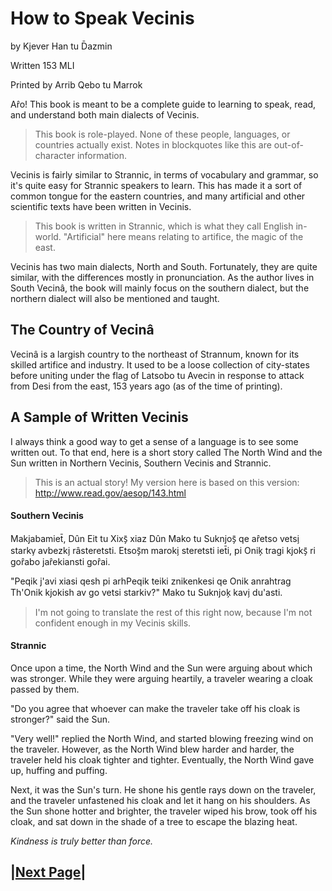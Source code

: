 # How to Speak Vecinis
by Kjever Han tu D̄azmin

Written 153 MLI

Printed by Arrib Qebo tu Marrok

Ar̂o! This book is meant to be a complete guide to learning to speak, read, and understand both main dialects of Vecinis.

> This book is role-played. None of these people, languages, or countries actually exist. Notes in blockquotes like this are out-of-character information.

Vecinis is fairly similar to Strannic, in terms of vocabulary and grammar, so it's quite easy for Strannic speakers to learn. This has made it a sort of common tongue for the eastern countries, and many artificial and other scientific texts have been written in Vecinis.

> This book is written in Strannic, which is what they call English in-world. "Artificial" here means relating to artifice, the magic of the east.

Vecinis has two main dialects, North and South. Fortunately, they are quite similar, with the differences mostly in pronunciation. As the author lives in South Vecinâ, the book will mainly focus on the southern dialect, but the northern dialect will also be mentioned and taught.

## The Country of Vecinâ
Vecinâ is a largish country to the northeast of Strannum, known for its skilled artifice and industry. It used to be a loose collection of city-states before uniting under the flag of Latsobo tu Avecin in response to attack from Desi from the east, 153 years ago (as of the time of printing).

## A Sample of Written Vecinis
I always think a good way to get a sense of a language is to see some written out. To that end, here is a short story called The North Wind and the Sun written in Northern Vecinis, Southern Vecinis and Strannic.

> This is an actual story! My version here is based on this version: http://www.read.gov/aesop/143.html

#### Southern Vecinis
Makjabamiet̄, Dûn Eit tu Xixs̗̄ xiaz Dûn Mako tu Suknjos̗̄ qe ar̂etso vetsi̗ starkv̗ avbezki̗ râsteretsti. Etsos̗̄m maroki̗ steretsti iet̄i, pi Onik̗ tragi kjoks̗̄ ri gor̂abo jar̂ekiansti gor̂ai.

"Peqik j'avi xiasi qesh pi arhPeqik teiki znikenkesi qe Onik anrahtrag Th'Onik kjokish av go vetsi starkiv?" Mako tu Suknjok̗ kavi̗ du'asti.

> I'm not going to translate the rest of this right now, because I'm not confident enough in my Vecinis skills.

#### Strannic

Once upon a time, the North Wind and the Sun were arguing about which was stronger. While they were arguing heartily, a traveler wearing a cloak passed by them. 

"Do you agree that whoever can make the traveler take off his cloak is stronger?" said the Sun.

"Very well!" replied the North Wind, and started blowing freezing wind on the traveler. However, as the North Wind blew harder and harder, the traveler held his cloak tighter and tighter. Eventually, the North Wind gave up, huffing and puffing.

Next, it was the Sun's turn. He shone his gentle rays down on the traveler, and the traveler unfastened his cloak and let it hang on his shoulders. As the Sun shone hotter and brighter, the traveler wiped his brow, took off his cloak, and sat down in the shade of a tree to escape the blazing heat.

*Kindness is truly better than force.*

|[Next Page](1-Pronunciation.md)|
---